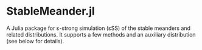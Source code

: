 # StableMeander.jl
A Julia package for ε-strong simulation (εSS) of the stable meanders and related distributions. It supports a few methods and an auxiliary distribution (see below for details).
